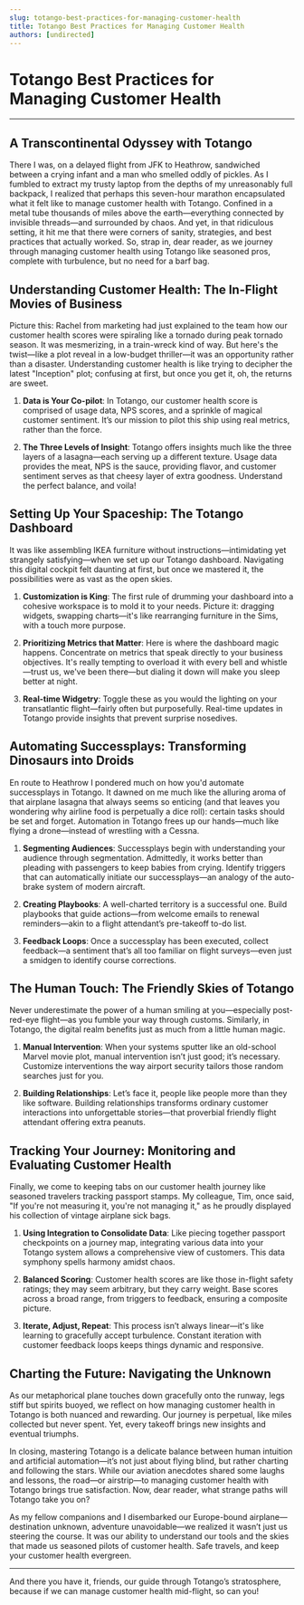 ```yaml
---
slug: totango-best-practices-for-managing-customer-health
title: Totango Best Practices for Managing Customer Health
authors: [undirected]
---
```



# Totango Best Practices for Managing Customer Health

---

## A Transcontinental Odyssey with Totango

There I was, on a delayed flight from JFK to Heathrow, sandwiched between a crying infant and a man who smelled oddly of pickles. As I fumbled to extract my trusty laptop from the depths of my unreasonably full backpack, I realized that perhaps this seven-hour marathon encapsulated what it felt like to manage customer health with Totango. Confined in a metal tube thousands of miles above the earth—everything connected by invisible threads—and surrounded by chaos. And yet, in that ridiculous setting, it hit me that there were corners of sanity, strategies, and best practices that actually worked. So, strap in, dear reader, as we journey through managing customer health using Totango like seasoned pros, complete with turbulence, but no need for a barf bag.

## Understanding Customer Health: The In-Flight Movies of Business

Picture this: Rachel from marketing had just explained to the team how our customer health scores were spiraling like a tornado during peak tornado season. It was mesmerizing, in a train-wreck kind of way. But here's the twist—like a plot reveal in a low-budget thriller—it was an opportunity rather than a disaster. Understanding customer health is like trying to decipher the latest "Inception" plot; confusing at first, but once you get it, oh, the returns are sweet.

1. **Data is Your Co-pilot**: In Totango, our customer health score is comprised of usage data, NPS scores, and a sprinkle of magical customer sentiment. It’s our mission to pilot this ship using real metrics, rather than the force.
   
2. **The Three Levels of Insight**: Totango offers insights much like the three layers of a lasagna—each serving up a different texture. Usage data provides the meat, NPS is the sauce, providing flavor, and customer sentiment serves as that cheesy layer of extra goodness. Understand the perfect balance, and voila!

## Setting Up Your Spaceship: The Totango Dashboard

It was like assembling IKEA furniture without instructions—intimidating yet strangely satisfying—when we set up our Totango dashboard. Navigating this digital cockpit felt daunting at first, but once we mastered it, the possibilities were as vast as the open skies.

1. **Customization is King**: The first rule of drumming your dashboard into a cohesive workspace is to mold it to your needs. Picture it: dragging widgets, swapping charts—it's like rearranging furniture in the Sims, with a touch more purpose.
   
2. **Prioritizing Metrics that Matter**: Here is where the dashboard magic happens. Concentrate on metrics that speak directly to your business objectives. It's really tempting to overload it with every bell and whistle—trust us, we've been there—but dialing it down will make you sleep better at night. 

3. **Real-time Widgetry**: Toggle these as you would the lighting on your transatlantic flight—fairly often but purposefully. Real-time updates in Totango provide insights that prevent surprise nosedives.

## Automating Successplays: Transforming Dinosaurs into Droids

En route to Heathrow I pondered much on how you'd automate successplays in Totango. It dawned on me much like the alluring aroma of that airplane lasagna that always seems so enticing (and that leaves you wondering why airline food is perpetually a dice roll): certain tasks should be set and forget. Automation in Totango frees up our hands—much like flying a drone—instead of wrestling with a Cessna.

1. **Segmenting Audiences**: Successplays begin with understanding your audience through segmentation. Admittedly, it works better than pleading with passengers to keep babies from crying. Identify triggers that can automatically initiate our successplays—an analogy of the auto-brake system of modern aircraft.
   
2. **Creating Playbooks**: A well-charted territory is a successful one. Build playbooks that guide actions—from welcome emails to renewal reminders—akin to a flight attendant’s pre-takeoff to-do list.
   
3. **Feedback Loops**: Once a successplay has been executed, collect feedback—a sentiment that’s all too familiar on flight surveys—even just a smidgen to identify course corrections.

## The Human Touch: The Friendly Skies of Totango

Never underestimate the power of a human smiling at you—especially post-red-eye flight—as you fumble your way through customs. Similarly, in Totango, the digital realm benefits just as much from a little human magic.

1. **Manual Intervention**: When your systems sputter like an old-school Marvel movie plot, manual intervention isn’t just good; it’s necessary. Customize interventions the way airport security tailors those random searches just for you.
   
2. **Building Relationships**: Let’s face it, people like people more than they like software. Building relationships transforms ordinary customer interactions into unforgettable stories—that proverbial friendly flight attendant offering extra peanuts.

## Tracking Your Journey: Monitoring and Evaluating Customer Health

Finally, we come to keeping tabs on our customer health journey like seasoned travelers tracking passport stamps. My colleague, Tim, once said, "If you're not measuring it, you're not managing it," as he proudly displayed his collection of vintage airplane sick bags.

1. **Using Integration to Consolidate Data**: Like piecing together passport checkpoints on a journey map, integrating various data into your Totango system allows a comprehensive view of customers. This data symphony spells harmony amidst chaos.
   
2. **Balanced Scoring**: Customer health scores are like those in-flight safety ratings; they may seem arbitrary, but they carry weight. Base scores across a broad range, from triggers to feedback, ensuring a composite picture.
   
3. **Iterate, Adjust, Repeat**: This process isn’t always linear—it's like learning to gracefully accept turbulence. Constant iteration with customer feedback loops keeps things dynamic and responsive.

## Charting the Future: Navigating the Unknown

As our metaphorical plane touches down gracefully onto the runway, legs stiff but spirits buoyed, we reflect on how managing customer health in Totango is both nuanced and rewarding. Our journey is perpetual, like miles collected but never spent. Yet, every takeoff brings new insights and eventual triumphs.

In closing, mastering Totango is a delicate balance between human intuition and artificial automation—it’s not just about flying blind, but rather charting and following the stars. While our aviation anecdotes shared some laughs and lessons, the road—or airstrip—to managing customer health with Totango brings true satisfaction. Now, dear reader, what strange paths will Totango take you on?

As my fellow companions and I disembarked our Europe-bound airplane—destination unknown, adventure unavoidable—we realized it wasn’t just us steering the course. It was our ability to understand our tools and the skies that made us seasoned pilots of customer health. Safe travels, and keep your customer health evergreen.

---

And there you have it, friends, our guide through Totango’s stratosphere, because if we can manage customer health mid-flight, so can you!